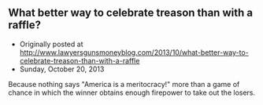 ## What better way to celebrate treason than with a raffle?

 * Originally posted at http://www.lawyersgunsmoneyblog.com/2013/10/what-better-way-to-celebrate-treason-than-with-a-raffle
 * Sunday, October 20, 2013

Because nothing says "America is a meritocracy!" more than a game of chance in which the winner obtains enough firepower to take out the losers. 
